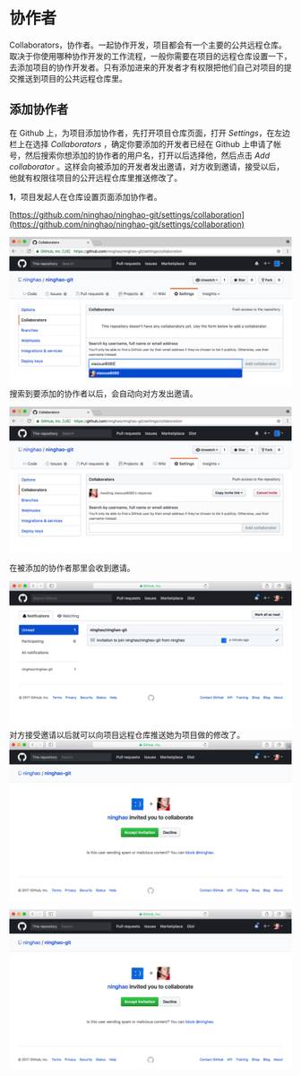 # 协作者

Collaborators，协作者。一起协作开发，项目都会有一个主要的公共远程仓库。取决于你使用哪种协作开发的工作流程，一般你需要在项目的远程仓库设置一下，去添加项目的协作开发者。只有添加进来的开发者才有权限把他们自己对项目的提交推送到项目的公共远程仓库里。

## 添加协作者

在 Github 上，为项目添加协作者，先打开项目仓库页面，打开 _Settings_，在左边栏上在选择 _Collaborators_ ，确定你要添加的开发者已经在 Github 上申请了帐号，然后搜索你想添加的协作者的用户名，打开以后选择他，然后点击 _Add collaborator_ 。这样会向被添加的开发者发出邀请，对方收到邀请，接受以后，他就有权限往项目的公开远程仓库里推送修改了。

**1**，项目发起人在仓库设置页面添加协作者。

[https://github.com/ninghao/ninghao-git/settings/collaboration](https://github.com/ninghao/ninghao-git/settings/collaboration)

![](/assets/github-search-collaborators.png)搜索到要添加的协作者以后，会自动向对方发出邀请。

![](/assets/github-add-collaborators.png)

在被添加的协作者那里会收到邀请。

![](/assets/github-invitation.png)对方接受邀请以后就可以向项目远程仓库推送她为项目做的修改了。![](/assets/github-accept-invitation.png)

![](/assets/github-accept-invitation.png)

